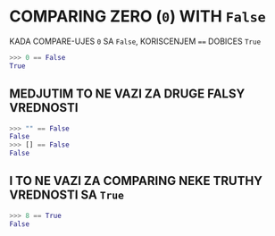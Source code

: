 # COMPARING ZERO (`0`) WITH `False`

KADA COMPARE-UJES `0` SA `False`, KORISCENJEM `==` DOBICES `True`

```py
>>> 0 == False
True
```

## MEDJUTIM TO NE VAZI ZA DRUGE FALSY VREDNOSTI

```py
>>> "" == False
False
>>> [] == False
False
```

## I TO NE VAZI ZA COMPARING NEKE TRUTHY VREDNOSTI SA `True`

```py
>>> 8 == True
False
```




